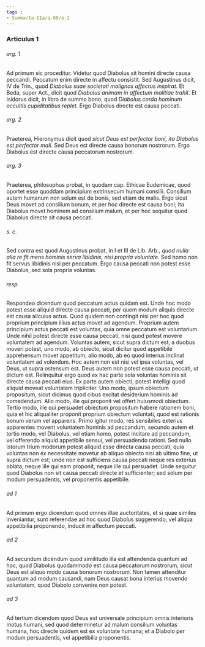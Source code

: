 ```yaml
---
tags : 
- Summa/Ia-IIæ/q.80/a.1
---
```


### Articulus 1

###### arg. 1
Ad primum sic proceditur. Videtur quod Diabolus sit homini directe causa peccandi. Peccatum enim directe in affectu consistit. Sed Augustinus dicit, IV de Trin., quod *Diabolus suae societati malignos affectus inspirat*. Et Beda, super Act., dicit quod *Diabolus animam in affectum malitiae trahit*. Et Isidorus dicit, in libro de summo bono, quod *Diabolus corda hominum occultis cupiditatibus replet*. Ergo Diabolus directe est causa peccati.

###### arg. 2
Praeterea, Hieronymus dicit quod *sicut Deus est perfector boni, ita Diabolus est perfector mali*. Sed Deus est directe causa bonorum nostrorum. Ergo Diabolus est directe causa peccatorum nostrorum.

###### arg. 3
Praeterea, philosophus probat, in quodam cap. Ethicae Eudemicae, quod oportet esse quoddam principium extrinsecum humani consilii. Consilium autem humanum non solum est de bonis, sed etiam de malis. Ergo sicut Deus movet ad consilium bonum, et per hoc directe est causa boni; ita Diabolus movet hominem ad consilium malum, et per hoc sequitur quod Diabolus directe sit causa peccati.

###### s. c.
Sed contra est quod Augustinus probat, in I et III de Lib. Arb., *quod nulla alia re fit mens hominis serva libidinis, nisi propria voluntate*. Sed homo non fit servus libidinis nisi per peccatum. Ergo causa peccati non potest esse Diabolus, sed sola propria voluntas.

###### resp.
Respondeo dicendum quod peccatum actus quidam est. Unde hoc modo potest esse aliquid directe causa peccati, per quem modum aliquis directe est causa alicuius actus. Quod quidem non contingit nisi per hoc quod proprium principium illius actus movet ad agendum. Proprium autem principium actus peccati est voluntas, quia omne peccatum est voluntarium. Unde nihil potest directe esse causa peccati, nisi quod potest movere voluntatem ad agendum. Voluntas autem, sicut supra dictum est, a duobus moveri potest, uno modo, ab obiecto, sicut dicitur quod appetibile apprehensum movet appetitum; alio modo, ab eo quod interius inclinat voluntatem ad volendum. Hoc autem non est nisi vel ipsa voluntas, vel Deus, ut supra ostensum est. Deus autem non potest esse causa peccati, ut dictum est. Relinquitur ergo quod ex hac parte sola voluntas hominis sit directe causa peccati eius. Ex parte autem obiecti, potest intelligi quod aliquid moveat voluntatem tripliciter. Uno modo, ipsum obiectum propositum, sicut dicimus quod cibus excitat desiderium hominis ad comedendum. Alio modo, ille qui proponit vel offert huiusmodi obiectum. Tertio modo, ille qui persuadet obiectum propositum habere rationem boni, quia et hic aliqualiter proponit proprium obiectum voluntati, quod est rationis bonum verum vel apparens. Primo igitur modo, res sensibiles exterius apparentes movent voluntatem hominis ad peccandum, secundo autem et tertio modo, vel Diabolus, vel etiam homo, potest incitare ad peccandum, vel offerendo aliquid appetibile sensui, vel persuadendo rationi. Sed nullo istorum trium modorum potest aliquid esse directa causa peccati, quia voluntas non ex necessitate movetur ab aliquo obiecto nisi ab ultimo fine, ut supra dictum est; unde non est sufficiens causa peccati neque res exterius oblata, neque ille qui eam proponit, neque ille qui persuadet. Unde sequitur quod Diabolus non sit causa peccati directe et sufficienter; sed solum per modum persuadentis, vel proponentis appetibile.

###### ad 1
Ad primum ergo dicendum quod omnes illae auctoritates, et si quae similes inveniantur, sunt referendae ad hoc quod Diabolus suggerendo, vel aliqua appetibilia proponendo, inducit in affectum peccati.

###### ad 2
Ad secundum dicendum quod similitudo illa est attendenda quantum ad hoc, quod Diabolus quodammodo est causa peccatorum nostrorum, sicut Deus est aliquo modo causa bonorum nostrorum. Non tamen attenditur quantum ad modum causandi, nam Deus causat bona interius movendo voluntatem, quod Diabolo convenire non potest.

###### ad 3
Ad tertium dicendum quod Deus est universale principium omnis interioris motus humani, sed quod determinetur ad malum consilium voluntas humana, hoc directe quidem est ex voluntate humana; et a Diabolo per modum persuadentis, vel appetibilia proponentis.

